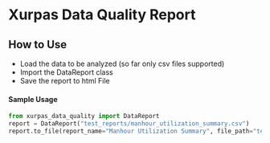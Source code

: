 # Xurpas Data Quality Report

## How to Use
- Load the data to be analyzed (so far only csv files supported)
- Import the DataReport class
- Save the report to html File

#### Sample Usage
```python
from xurpas_data_quality import DataReport
report = DataReport("test_reports/manhour_utilization_summary.csv")
report.to_file(report_name="Manhour Utilization Summary", file_path="test_reports/test.html")
```